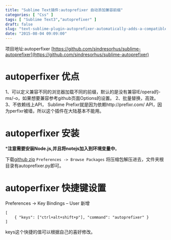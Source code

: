 ```yaml
---
title: "Sublime Text插件:autoprefixer 自动添加兼容前缀"
categories: [ "Css" ]
tags: [ "Sublime Text3","autoprefixer" ]
draft: false
slug: "text-sublime-plugin-autoprefixer-automatically-adds-a-compatible-prefix"
date: "2015-08-04 09:09:00"
---
```


项目地址:autoperfixer
[https://github.com/sindresorhus/sublime-autoprefixer](https://github.com/sindresorhus/sublime-autoprefixer)

# autoperfixer 优点

1、可以定义兼容不同的浏览器加载不同的前缀，默认的是没有兼容IE/opera的-ms/-o，如果想要兼容参考github页面Options的设置。
2、批量替换，高效。
3、不依赖线上API， Sublime Prefixr就是因为依赖http://prefixr.com/ API，因为perfixr被墙，所以这个插件在大陆基本不能用。


<!--more-->


# autoperfixer 安装

***注意需要安装Node.js,并且将notejs加入到环境变量中**。

下载[github zip](https://github.com/sindresorhus/sublime-autoprefixer/archive/master.zip)
`Preferences -> Browse Packages` 将压缩包解压进去，文件夹根目录有autoprefixer.py即可。

# autoperfixer 快捷键设置

Preferences -> Key Bindings – User 新增

    [
        { "keys": ["ctrl+alt+shift+p"], "command": "autoprefixer" }
    ]

keys这个快捷的值可以根据自己的喜好修改。
